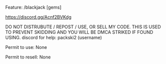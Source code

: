 Feature:
/blackjack [gems]

https://discord.gg/Acnf2BVKdg

DO NOT DISTRUBUTE / REPOST / USE, OR SELL MY CODE. THIS IS USED TO PREVENT SKIDDING AND YOU WILL BE DMCA STRIKED IF FOUND USING.
discord for help: packski2 (username)

Permit to use:
None

Permit to resell:
None
